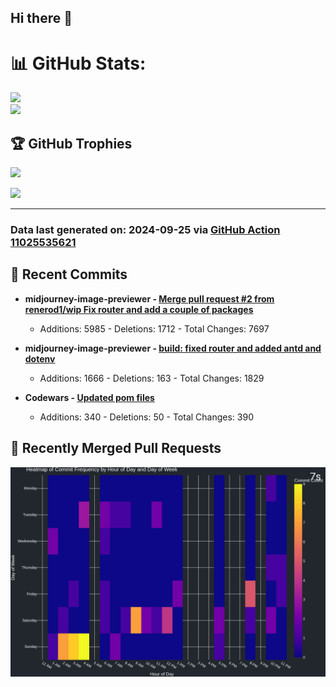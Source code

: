 ## Hi there 👋

<!--
**renerod1/renerod1** is a ✨ _special_ ✨ repository because its `README.md` (this file) appears on your GitHub profile.

Here are some ideas to get you started:

- 🔭 I’m currently working on ...
- 🌱 I’m currently learning ...
- 👯 I’m looking to collaborate on ...
- 🤔 I’m looking for help with ...
- 💬 Ask me about ...
- 📫 How to reach me: ...
- 😄 Pronouns: ...
- ⚡ Fun fact: ...
-->

# 📊 GitHub Stats:

![](https://github-readme-stats.vercel.app/api/?username=renerod1&hide_border=true&theme=transparent&show_icons=true&include_all_commits=true&exclude_repo=renerod1)<br/>
![](https://github-readme-stats.vercel.app/api/top-langs/?username=renerod1&hide_border=true&theme=transparent&layout=compact&langs_count=20&exclude_repo=renerod1&hide=git+attributes)

## 🏆 GitHub Trophies

![](https://github-profile-trophy.vercel.app/?username=renerod1&no-bg=true&no-frame=true)

![](https://skillicons.dev/icons?i=java,ts,godot,scss,kotlin,html,js,postgresql)

---


### Data last generated on: 2024-09-25 via [GitHub Action 11025535621](https://github.com/renerod1/renerod1/actions/runs/11025535621)

## 🚀 Recent Commits

- **midjourney-image-previewer - [Merge pull request #2 from renerod1/wip  Fix router and add a couple of packages](https://github.com/renerod1/midjourney-image-previewer/commit/286646e9cf3bbc784fe498568310b72550f9534e)**
  - Additions: 5985 - Deletions: 1712 - Total Changes: 7697

- **midjourney-image-previewer - [build: fixed router and added antd and dotenv](https://github.com/renerod1/midjourney-image-previewer/commit/02768fa36f671ac0ec89e9d0d08c7a68e7d9ce18)**
  - Additions: 1666 - Deletions: 163 - Total Changes: 1829

- **Codewars - [Updated pom files](https://github.com/renerod1/Codewars/commit/fdf5af9623950e3686762e02970e97891afb6da7)**
  - Additions: 340 - Deletions: 50 - Total Changes: 390


## 🔀 Recently Merged Pull Requests


![](DataVisuals/data.gif)


